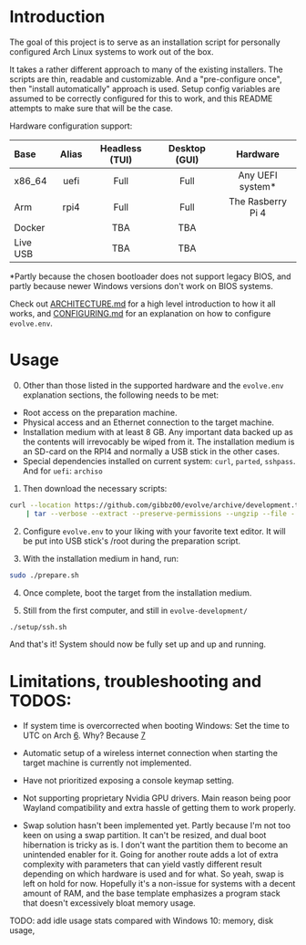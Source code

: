 # Introduction

The goal of this project is to serve as an installation script for personally configured Arch Linux systems to work out of the box. 

It takes a rather different approach to many of the existing installers. The scripts are thin, readable and customizable. And a "pre-configure once", then "install automatically" approach is used. Setup config variables are assumed to be correctly configured for this to work, and this README attempts to make sure that will be the case.

Hardware configuration support:

| Base     | Alias | Headless (TUI) | Desktop (GUI) | Hardware                               |
| :---     | :---: | :---:          | :---:         | :---:                                  |          
| x86_64   | uefi  | Full           | Full          | Any UEFI system*                       | 
| Arm      | rpi4  | Full           | Full          | The Rasberry Pi 4                      | 
| Docker   |       | TBA            | TBA           |                                        |
| Live USB |       | TBA            | TBA           |                                        |

*Partly because the chosen bootloader does not support legacy BIOS, and partly because newer Windows versions don't work on BIOS systems.

Check out [ARCHITECTURE.md](ARCHITECTURE.md) for a high level introduction to how it all works, and [CONFIGURING.md](CONFIGURING.md) for an explanation on how to configure `evolve.env`.
 
# Usage

0. Other than those listed in the supported hardware and the `evolve.env` explanation sections, the following needs to be met:
* Root access on the preparation machine.
* Physical access and an Ethernet connection to the target machine.
* Installation medium with at least 8 GB. Any important data backed up as the contents will irrevocably be wiped from it.
The installation medium is an SD-card on the RPI4 and normally a USB stick in the other cases.
* Special dependencies installed on current system: `curl`, `parted`, `sshpass`. And for `uefi`: `archiso`

1. Then download the necessary scripts:

```bash
curl --location https://github.com/gibbz00/evolve/archive/development.tar.gz \
    | tar --verbose --extract --preserve-permissions --ungzip --file -
```

2. Configure `evolve.env` to your liking with your favorite text editor. It will be put into USB stick's /root during the preparation script.

3. With the installation medium in hand, run:

```bash
sudo ./prepare.sh
```

4. Once complete, boot the target from the installation medium.

5. Still from the first computer, and still in `evolve-development/`

```bash
./setup/ssh.sh
```

And that's it! System should now be fully set up and up and running.

# Limitations, troubleshooting and TODOS:

* If system time is overcorrected when booting Windows:
Set the time to UTC on Arch [6](https://wiki.archlinux.org/title/System_time#UTC_in_Microsoft_Windows). Why? Because [7](https://wiki.archlinux.org/title/System_time#Time_standard)

* Automatic setup of a wireless internet connection when starting the target machine is currently not implemented.

* Have not prioritized exposing a console keymap setting.

* Not supporting proprietary Nvidia GPU drivers. Main reason being poor Wayland compatibility and extra hassle of getting them to work properly.

* Swap solution hasn't been implemented yet. Partly because I'm not too keen on using a swap partition. It can't be resized, and dual boot hibernation is tricky as is. I don't want the partition them to become an unintended enabler for it. Going for another route adds a lot of extra complexity with parameters that can yield vastly different result depending on which hardware is used and for what. So yeah, swap is left on hold for now.
Hopefully it's a non-issue for systems with a decent amount of RAM, and the base template emphasizes a program stack that doesn't excessively bloat memory usage.

TODO: add idle usage stats compared with Windows 10:
memory,
disk usage,
